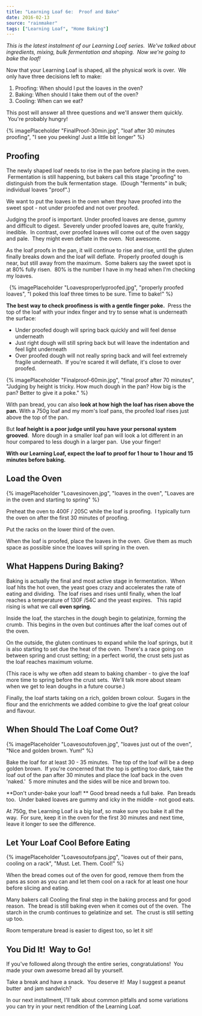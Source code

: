 ```yaml
---
title: "Learning Loaf 6e:  Proof and Bake"
date: 2016-02-13
source: "rainmaker"
tags: ["Learning Loaf", "Home Baking"]
---
```


_This is the latest instalment of our Learning Loaf series.  We've talked about ingredients, mixing, bulk fermentation and shaping.  Now we're going to bake the loaf!_

Now that your Learning Loaf is shaped, all the physical work is over.  We only have three decisions left to make:

1. Proofing: When should I put the loaves in the oven?
2. Baking: When should I take them out of the oven?
3. Cooling: When can we eat?

This post will answer all three questions and we'll answer them quickly.  You're probably hungry!

{% imagePlaceholder "FinalProof-30min.jpg", "loaf after 30 minutes proofing", "I see you peeking! Just a little bit longer" %}


## Proofing

The newly shaped loaf needs to rise in the pan before placing in the oven.  Fermentation is still happening, but bakers call this stage "proofing" to distinguish from the bulk fermentation stage.  (Dough "ferments" in bulk; individual loaves "proof".)

We want to put the loaves in the oven when they have proofed into the sweet spot - not under proofed and not over proofed.

Judging the proof is important. Under proofed loaves are dense, gummy and difficult to digest.  Severely under proofed loaves are, quite frankly, inedible.  In contrast, over proofed loaves will come out of the oven saggy and pale.  They might even deflate in the oven.  Not awesome.

As the loaf proofs in the pan, it will continue to rise and rise, until the gluten finally breaks down and the loaf will deflate.  Properly proofed dough is near, but still away from the maximum.  Some bakers say the sweet spot is at 80% fully risen.  80% is the number I have in my head when I'm checking my loaves.

 
{% imagePlaceholder "Loavesproperlyproofed.jpg", "properly proofed loaves", "I poked this loaf three times to be sure. Time to bake!" %}

**The best way to check proofiness is with a gentle finger poke.**  Press the top of the loaf with your index finger and try to sense what is underneath the surface:

- Under proofed dough will spring back quickly and will feel dense underneath
- Just right dough will still spring back but will leave the indentation and feel light underneath
- Over proofed dough will not really spring back and will feel extremely fragile underneath.  If you're scared it will deflate, it's close to over proofed.

{% imagePlaceholder "Finalproof-60min.jpg", "final proof after 70 minutes", "Judging by height is tricky. How much dough in the pan? How big is the pan? Better to give it a poke." %}


With pan bread, you can also **look at how high the loaf has risen above the pan.** With a 750g loaf and my mom's loaf pans, the proofed loaf rises just above the top of the pan.

But **loaf height is a poor judge until you have your personal system grooved**.  More dough in a smaller loaf pan will look a lot different in an hour compared to less dough in a larger pan.  Use your finger!

**With our Learning Loaf, expect the loaf to proof for 1 hour to 1 hour and 15 minutes before baking.** 

## Load the Oven

{% imagePlaceholder "Loavesinoven.jpg", "loaves in the oven", "Loaves are in the oven and starting to spring" %}

Preheat the oven to 400F / 205C while the loaf is proofing.  I typically turn the oven on after the first 30 minutes of proofing.

Put the racks on the lower third of the oven.

When the loaf is proofed, place the loaves in the oven.  Give them as much space as possible since the loaves will spring in the oven.

## What Happens During Baking?

Baking is actually the final and most active stage in fermentation.  When loaf hits the hot oven, the yeast goes crazy and accelerates the rate of eating and dividing.  The loaf rises and rises until finally, when the loaf reaches a temperature of 130F /54C and the yeast expires.   This rapid rising is what we call **oven spring.**

Inside the loaf, the starches in the dough begin to gelatinize, forming the crumb.  This begins in the oven but continues after the loaf comes out of the oven.

On the outside, the gluten continues to expand while the loaf springs, but it is also starting to set due the heat of the oven.  There's a race going on between spring and crust setting; in a perfect world, the crust sets just as the loaf reaches maximum volume.

(This race is why we often add steam to baking chamber - to give the loaf more time to spring before the crust sets.  We'll talk more about steam when we get to lean doughs in a future course.)

Finally, the loaf starts taking on a rich, golden brown colour.  Sugars in the flour and the enrichments we added combine to give the loaf great colour and flavour.

## When Should The Loaf Come Out?

{% imagePlaceholder "Loavesoutofoven.jpg", "loaves just out of the oven", "Nice and golden brown. Yum!" %}

Bake the loaf for at least 30 - 35 minutes.  The top of the loaf will be a deep golden brown.  If you're concerned that the top is getting too dark, take the loaf out of the pan after 30 minutes and place the loaf back in the oven 'naked.'  5 more minutes and the sides will be nice and brown too.

**Don't under-bake your loaf! ** Good bread needs a full bake.  Pan breads too.  Under baked loaves are gummy and icky in the middle - not good eats.

At 750g, the Learning Loaf is a big loaf, so make sure you bake it all the way.  For sure, keep it in the oven for the first 30 minutes and next time, leave it longer to see the difference.

## Let Your Loaf Cool Before Eating

{% imagePlaceholder "Loavesoutofpans.jpg", "loaves out of their pans, cooling on a rack", "Must. Let. Them. Cool!" %}

When the bread comes out of the oven for good, remove them from the pans as soon as you can and let them cool on a rack for at least one hour before slicing and eating.

Many bakers call Cooling the final step in the baking process and for good reason.  The bread is still baking even when it comes out of the oven.  The starch in the crumb continues to gelatinize and set.  The crust is still setting up too.

Room temperature bread is easier to digest too, so let it sit!

## You Did It!  Way to Go!

If you've followed along through the entire series, congratulations!  You made your own awesome bread all by yourself.

Take a break and have a snack.  You deserve it!  May I suggest a peanut butter  and jam sandwich?

In our next installment, I'll talk about common pitfalls and some variations you can try in your next rendition of the Learning Loaf.
